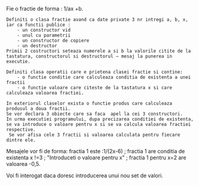 Fie o fractie de forma : 1/ax +b.
	
    Definiti o clasa fractie avand ca date private 3 nr intregi a, b, x, iar ca functii publice : 
        - un constructor vid
        - unul cu parametrii
        - un constructor de copiere
        - un destructor
    Primii 2 costructori seteaza numerele a si b la valorile citite de la tastatura, constructorul si destructorul – mesaj la punerea in executie.
	
    Definiti clasa operatii care e prietena clasei fractie si contine:
        - o functie conditie care calculeaza conditia de existenta a unei fractii
        - o functie valoare care citeste de la tastatura x si care calculeaza valoarea fractiei.
	
    In exteriorul claselor exista o functie produs care calculeaza produsul a doua fractii. 
    Se vor declara 3 obiecte care sa faca  apel la cei 3 constructori. 
    In urma executiei programului, dupa precizarea conditiei de existenta, se va introduce o valoare pentru x si se va calcula valoarea fractiei respective.
     Se vor afisa cele 3 fractii si valoarea calculata pentru fiecare dintre ele.

Mesajele vor fi de forma: 
fractia 1 este :1/(2x-6) ; 
fractia 1 are conditia de existenta x !=3 ;
"Introduceti o valoare pentru x" ;
fractia 1 pentru x=2 are valoarea -0,5.
 
Voi fi interogat daca doresc introducerea unui nou set de valori.

